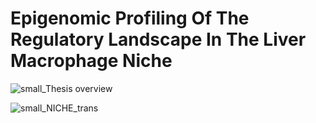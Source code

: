 # Epigenomic Profiling Of The Regulatory Landscape In The Liver Macrophage Niche

![small_Thesis overview](https://github.com/joelpablos/Epigenetics-Liver-Macrophage-Niche/assets/27351828/2f4aae52-2ef7-46ed-b77a-f79a6a3d73f9)


![small_NICHE_trans](https://github.com/joelpablos/Epigenetics-Liver-Macrophage-Niche/assets/27351828/d5090bac-8a3e-4a16-9e35-3a4ba7bd4b34)



